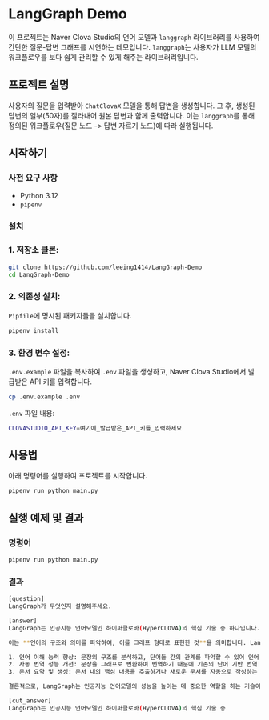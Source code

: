 # LangGraph Demo

이 프로젝트는 Naver Clova Studio의 언어 모델과 `langgraph` 라이브러리를 사용하여 간단한 질문-답변 그래프를 시연하는 데모입니다. `langgraph`는 사용자가 LLM 모델의 워크플로우를 보다 쉽게 관리할 수 있게 해주는 라이브러리입니다.

## 프로젝트 설명

사용자의 질문을 입력받아 `ChatClovaX` 모델을 통해 답변을 생성합니다. 그 후, 생성된 답변의 일부(50자)를 잘라내어 원본 답변과 함께 출력합니다. 이는 `langgraph`를 통해 정의된 워크플로우(질문 노드 -> 답변 자르기 노드)에 따라 실행됩니다.

## 시작하기

### 사전 요구 사항

- Python 3.12
- `pipenv`

### 설치

### 1. **저장소 클론:**

```bash
git clone https://github.com/leeing1414/LangGraph-Demo
cd LangGraph-Demo
```

### 2. **의존성 설치:**

`Pipfile`에 명시된 패키지들을 설치합니다.

```bash
pipenv install
```

### 3. **환경 변수 설정:**

`.env.example` 파일을 복사하여 `.env` 파일을 생성하고, Naver Clova Studio에서 발급받은 API 키를 입력합니다.

```bash
cp .env.example .env
```

`.env` 파일 내용:

```bash
CLOVASTUDIO_API_KEY=여기에_발급받은_API_키를_입력하세요
```

## 사용법

아래 명령어를 실행하여 프로젝트를 시작합니다.

```bash
pipenv run python main.py
```

## 실행 예제 및 결과

### 명령어

```bash
pipenv run python main.py
```

### 결과

```bash
[question]
LangGraph가 무엇인지 설명해주세요.

[answer]
LangGraph는 인공지능 언어모델인 하이퍼클로바(HyperCLOVA)의 핵심 기술 중 하나입니다.

이는 **언어의 구조와 의미를 파악하여, 이를 그래프 형태로 표현한 것**을 의미합니다. LangGraph를 활용하면 다음과 같은 장점이 있습니다.

1. 언어 이해 능력 향상: 문장의 구조를 분석하고, 단어들 간의 관계를 파악할 수 있어 언어 모델의 언어 이해 능력을 향상시킵니다.
2. 자동 번역 성능 개선: 문장을 그래프로 변환하여 번역하기 때문에 기존의 단어 기반 번역 방식보다 정확도가 높습니다.
3. 문서 요약 및 생성: 문서 내의 핵심 내용을 추출하거나 새로운 문서를 자동으로 작성하는 등의 작업에 활용할 수 있습니다.

결론적으로, LangGraph는 인공지능 언어모델의 성능을 높이는 데 중요한 역할을 하는 기술이며, 다양한 분야에서 응용될 가능성이 높습니다.

[cut_answer]
LangGraph는 인공지능 언어모델인 하이퍼클로바(HyperCLOVA)의 핵심 기술 중
```

